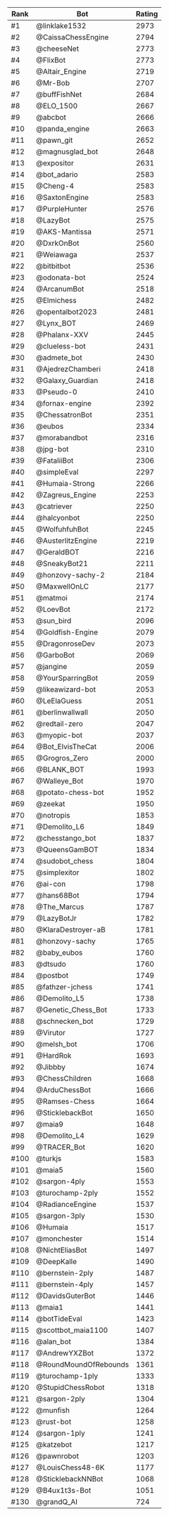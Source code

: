 Rank|Bot|Rating
---|---|---
#1|@linklake1532|2973
#2|@CaissaChessEngine|2794
#3|@cheeseNet|2773
#4|@FlixBot|2773
#5|@Altair_Engine|2719
#6|@Mr-Bob|2707
#7|@buffFishNet|2684
#8|@ELO_1500|2667
#9|@abcbot|2666
#10|@panda_engine|2663
#11|@pawn_git|2652
#12|@magnusglad_bot|2648
#13|@expositor|2631
#14|@bot_adario|2583
#15|@Cheng-4|2583
#16|@SaxtonEngine|2583
#17|@PurpleHunter|2576
#18|@LazyBot|2575
#19|@AKS-Mantissa|2571
#20|@DxrkOnBot|2560
#21|@Weiawaga|2537
#22|@bitbitbot|2536
#23|@odonata-bot|2524
#24|@ArcanumBot|2518
#25|@Elmichess|2482
#26|@opentalbot2023|2481
#27|@Lynx_BOT|2469
#28|@Phalanx-XXV|2445
#29|@clueless-bot|2431
#30|@admete_bot|2430
#31|@AjedrezChamberi|2418
#32|@Galaxy_Guardian|2418
#33|@Pseudo-0|2410
#34|@fornax-engine|2392
#35|@ChessatronBot|2351
#36|@eubos|2334
#37|@morabandbot|2316
#38|@jpg-bot|2310
#39|@FataliiBot|2306
#40|@simpleEval|2297
#41|@Humaia-Strong|2266
#42|@Zagreus_Engine|2253
#43|@catriever|2250
#44|@halcyonbot|2250
#45|@WolfuhfuhBot|2245
#46|@AusterlitzEngine|2219
#47|@GeraldBOT|2216
#48|@SneakyBot21|2211
#49|@honzovy-sachy-2|2184
#50|@MaxwellOnLC|2177
#51|@matmoi|2174
#52|@LoevBot|2172
#53|@sun_bird|2096
#54|@Goldfish-Engine|2079
#55|@DragonroseDev|2073
#56|@GarboBot|2069
#57|@jangine|2059
#58|@YourSparringBot|2059
#59|@likeawizard-bot|2053
#60|@LeElaGuess|2051
#61|@berlinwallwall|2050
#62|@redtail-zero|2047
#63|@myopic-bot|2037
#64|@Bot_ElvisTheCat|2006
#65|@Grogros_Zero|2000
#66|@BLANK_BOT|1993
#67|@Walleye_Bot|1970
#68|@potato-chess-bot|1952
#69|@zeekat|1950
#70|@notropis|1853
#71|@Demolito_L6|1849
#72|@chesstango_bot|1837
#73|@QueensGamBOT|1834
#74|@sudobot_chess|1804
#75|@simplexitor|1802
#76|@ai-con|1798
#77|@hans68Bot|1794
#78|@The_Marcus|1787
#79|@LazyBotJr|1782
#80|@KlaraDestroyer-aB|1781
#81|@honzovy-sachy|1765
#82|@baby_eubos|1760
#83|@dtsudo|1760
#84|@postbot|1749
#85|@fathzer-jchess|1741
#86|@Demolito_L5|1738
#87|@Genetic_Chess_Bot|1733
#88|@schnecken_bot|1729
#89|@Virutor|1727
#90|@melsh_bot|1706
#91|@HardRok|1693
#92|@Jibbby|1674
#93|@ChessChildren|1668
#94|@ArduChessBot|1666
#95|@Ramses-Chess|1664
#96|@SticklebackBot|1650
#97|@maia9|1648
#98|@Demolito_L4|1629
#99|@TRACER_Bot|1620
#100|@turkjs|1583
#101|@maia5|1560
#102|@sargon-4ply|1553
#103|@turochamp-2ply|1552
#104|@RadianceEngine|1537
#105|@sargon-3ply|1530
#106|@Humaia|1517
#107|@monchester|1514
#108|@NichtEliasBot|1497
#109|@DeepKalle|1490
#110|@bernstein-2ply|1487
#111|@bernstein-4ply|1457
#112|@DavidsGuterBot|1446
#113|@maia1|1441
#114|@botTideEval|1423
#115|@scottbot_maia1100|1407
#116|@alan_bot|1384
#117|@AndrewYXZBot|1372
#118|@RoundMoundOfRebounds|1361
#119|@turochamp-1ply|1333
#120|@StupidChessRobot|1318
#121|@sargon-2ply|1304
#122|@munfish|1264
#123|@rust-bot|1258
#124|@sargon-1ply|1241
#125|@katzebot|1217
#126|@pawnrobot|1203
#127|@LouisChess48-6K|1177
#128|@SticklebackNNBot|1068
#129|@B4ux1t3s-Bot|1051
#130|@grandQ_AI|724
